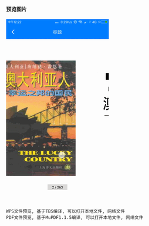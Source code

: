 #### 预览图片
![image](https://github.com/153437803/MuPDF/blob/master/Screenrecorder-2018-09-22.gif )

```
WPS文件预览, 基于TBS编译, 可以打开本地文件, 网络文件
PDF文件预览, 基于MuPDF1.1.5编译, 可以打开本地文件, 网络文件
```
